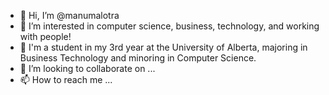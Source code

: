 - 👋 Hi, I’m @manumalotra
- 👀 I’m interested in computer science, business, technology, and working with people!
- 🌱 I'm a student in my 3rd year at the University of Alberta, majoring in Business Technology and minoring in Computer Science.
- 💞️ I’m looking to collaborate on ...
- 📫 How to reach me ...

<!---
manumalotra/manumalotra is a ✨ special ✨ repository because its `README.md` (this file) appears on your GitHub profile.
You can click the Preview link to take a look at your changes.
--->
